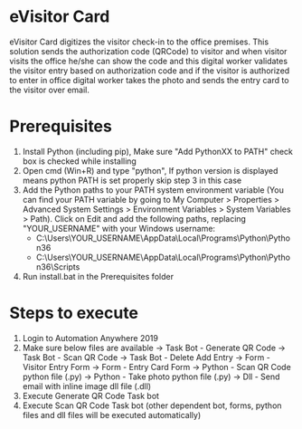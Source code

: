 # eVisitor Card
eVisitor Card digitizes the visitor check-in to the office premises. This solution sends the authorization code (QRCode) to visitor and when visitor visits the office he/she can show the code and this digital worker validates the visitor entry based on authorization code and if the visitor is authorized to enter in office digital worker takes the photo and sends the entry card to the visitor over email.  

# Prerequisites
1. Install Python (including pip), Make sure "Add PythonXX to PATH" check box is checked while installing
2. Open cmd (Win+R) and type "python", If python version is displayed means python PATH is set properly skip step 3 in this case
3. Add the Python paths to your PATH system environment variable (You can find your PATH variable by going to My Computer > Properties > Advanced System Settings > Environment Variables > System Variables > Path). Click on Edit and add the following paths, replacing "YOUR_USERNAME" with your Windows username:
    - C:\Users\YOUR_USERNAME\AppData\Local\Programs\Python\Python36
    - C:\Users\YOUR_USERNAME\AppData\Local\Programs\Python\Python36\Scripts	
4. Run install.bat in the Prerequisites folder

# Steps to execute
1. Login to Automation Anywhere 2019
2. Make sure below files are available
	-> Task Bot - Generate QR Code
	-> Task Bot - Scan QR Code
	-> Task Bot - Delete Add Entry
	-> Form     - Visitor Entry Form
	-> Form     - Entry Card Form
	-> Python   - Scan QR Code python file (.py)
	-> Python   - Take photo python file (.py)
	-> Dll      - Send email with inline image dll file (.dll)
3. Execute Generate QR Code Task bot
4. Execute Scan QR Code Task bot (other dependent bot, forms, python files and dll files will be executed automatically)
